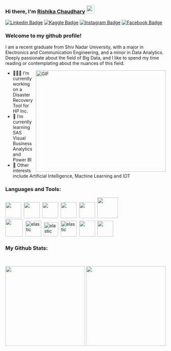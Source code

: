 

### Hi there, I'm <a href="https://gkassym.netlify.app" target="_blank">Rishika Chaudhary</a> <img src="https://media.giphy.com/media/hvRJCLFzcasrR4ia7z/giphy.gif" width="25px">

[![Linkedin Badge](https://img.shields.io/badge/-LinkedIn-0e76a8?style=flat-square&logo=Linkedin&logoColor=white)](https://www.linkedin.com/in/rishika-chaudhary-7b97861aa/)
[![Kaggle Badge](https://img.shields.io/badge/Kaggle-20BEFF?style=flat-square&logo=Kaggle&logoColor=white)](https://www.kaggle.com/rishikachaudhary)
[![Instagram Badge](https://img.shields.io/badge/-Instagram-e4405f?style=flat-square&logo=Instagram&logoColor=white)](https://www.instagram.com/rishikachaudhary/)
[![Facebook Badge](https://img.shields.io/badge/Facebook-1877F2?style=flat-square&logo=Facebook&logoColor=white)](https://www.facebook.com/rishika.chaudhary.12)
### Welcome to my github profile! &nbsp;


I am a recent graduate from Shiv Nadar University, with a major in Electronics and Communication Engineering, and a minor in Data Analytics. Deeply passionate about the field of Big Data, and I like to spend my time reading or contemplating about the nuances of this field.


<img align="right" alt="GIF" src="https://github.com/Gapur/Gapur/blob/master/coding.gif?raw=true" width="408" height="318" />
<!--
**rc754/rc754** is a ✨ _special_ ✨ repository because its `README.md` (this file) appears on your GitHub profile.
-
Here are some ideas to get you started:
- 🔭 I’m currently working on  **Competitive Programming**c
- 🔭 I’m currently working on 
- 🌱 I’m currently learning ...
- 👯 I’m looking to collaborate on ...
- 🤔 I’m looking for help with ...
- 💬 Ask me about ...
- 📫 How to reach me: ...
- 😄 Pronouns: ...
- ⚡ Fun fact: ...
-->

- 👨🏻‍💻 I’m currently working on a Disaster Recovery Tool for HP Inc.
- 🚀 I’m currently learning SAS Visual Business Analytics and Power BI
- 🌱 Other interests include Artificial Intelligence, Machine Learning and IOT

### Languages and Tools:
<p align="left">
  
  <span><img src="https://cdn.jsdelivr.net/gh/devicons/devicon@latest/icons/python/python-original.svg" width="50px"></span>&nbsp;
  <span><img src="https://cdn.jsdelivr.net/gh/devicons/devicon@latest/icons/r/r-original.svg" width="50px"></span>&nbsp;
  <span><img src="https://cdn.jsdelivr.net/gh/devicons/devicon@latest/icons/matlab/matlab-original.svg" width="50px"></span>&nbsp;
  <span><img src="https://cdn.jsdelivr.net/gh/devicons/devicon@latest/icons/cplusplus/cplusplus-original.svg" width="50px"></span>&nbsp;
  <span><img src="https://cdn.jsdelivr.net/gh/devicons/devicon@latest/icons/c/c-original.svg" width="50px"></span>&nbsp;
  <span><img src="https://www.vectorlogo.zone/logos/java/java-icon.svg" width="65px"></span>&nbsp;
  <br>
  <span><img src="https://cdn.jsdelivr.net/gh/devicons/devicon@latest/icons/mysql/mysql-original.svg" width="55px"></span>&nbsp;
  <span><img src="https://www.vectorlogo.zone/logos/elastic/elastic-icon.svg" alt="elastic" width="50px"/></span>&nbsp;
  <span><img src="https://www.vectorlogo.zone/logos/sas/sas-icon.svg" alt="elastic" width="45px"/></span>&nbsp;
  <span><img src="https://www.vectorlogo.zone/logos/gnu_bash/gnu_bash-icon.svg" alt="elastic" width="50px"/></span>&nbsp;
  <span><img src="https://www.vectorlogo.zone/logos/microsoft_powerbi/microsoft_powerbi-icon.svg" width="50px"/></span>&nbsp;
  <span><img src="https://cdn.jsdelivr.net/gh/devicons/devicon@latest/icons/html5/html5-original.svg" width="50px"></span>&nbsp;

### My Github Stats:
<br>
<p align = "center">
<img height = "250rem" src = "https://github-readme-stats.vercel.app/api?username=rc754&show_icons=true&include_all_commits=true&count_private=true&line_height=40">
<img height = "250rem" src = "https://github-readme-stats.vercel.app/api/top-langs/?username=rc754">
</p>
